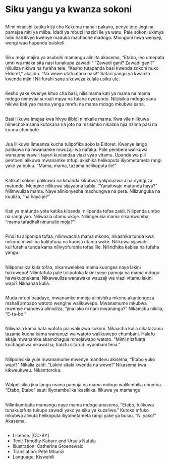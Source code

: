 # Siku yangu ya kwanza sokoni

##
Mimi ninaishi katika kijiji cha
Kakuma mahali pakavu, penye joto
jingi na pamejaa miti ya miiba. Idadi
ya mbuzi inazidi ile ya watu. Pale
sokoni ukimya ndio hali ilivyo
kwenye maduka machache
madogo. Miongoni mwa wenyeji,
wengi wao hupanda baiskeli.

##
Siku moja majira ya asubuhi mamangu aliniita
akasema, “Etabo, leo umepata umri wa miaka sita
nasi tunakupa zawadi.”
“Zawadi gani? Zawadi gani?” niliuliza nikiwa na
furaha tele.
“Kesho tutapanda basi kwenda sokoni huko Eldoret,”
akajibu. “Na wewe utafuatana nasi!” Safari yangu ya
kwanza kwenda mjini! Nilifurahi sana sikuweza kulala
usiku ule.

##
Kesho yake kwenye kituo cha basi,
nilisimama kati ya mama na mama
mdogo nimevaa suruali mpya na
fulana nyekundu. Nilijisikia mdogo
sana nikiwa kati yao mama yangu
mrefu na mama mdogo mkubwa
sana.

##
Basi ilikuwa imejaa kwa hivyo ilibidi
nimkalie mama. Kwa vile nilikuwa
nimechoka sana kutokana na joto
na msisimko nikalala njia nzima pasi
na kuona chochote.

##
Jua lilikuwa limeanza kucha tulipofika soko la Eldoret.
Kwenye lango palikuwa na mwanamke mwuzaji wa
nafaka. Pale pembeni walikuwa wanaume wawili
tayari kuviandaa viazi vyao vitamu.
Upande wa pili pembeni alikuwa mwanamke mfupi
akishika helikoputa iliyometameta rangi yake ya
buluu.
“Mama, mama, tazama helikoputa ile!”

##
Katikati sokoni palikuwa na kibanda kikubwa
yalipouzwa aina nyingi za matunda.
Mengine nilikuwa sijayaona kabla. “Yanaitwaje
matunda haya?” Nilimwuliza mama.
Naye alinionyesha machungwa na pera.
Nilizunguka na kuuliza, “na haya je?”

##
Kati ya matunda yote katika
kibanda, nilipenda tofaa zaidi.
Nilipenda umbo na rangi yao.
Niliwazia utamu ukoje.
Nilimgeukia mama nikamwomba,
“mama tafadhali ninunulie moja?”

##
Pindi tu aliponipa tofaa, nilimwachia
mama mkono, nikashika tunda kwa
mikono miwili na kulitafuna na
kuonja utamu wake.
Nilikuwa sijawahi kulifurahia tunda
kama nilivyofurahia tofaa lile.
Niliridhika kabisa na tufaha yangu.

##
Nilipomaliza kula tofaa, nikamwelekea mama
kuongea naye lakini hakuwepo! Nilimtafuta pale
tulipotoka lakini yeye pamoja na mama mdogo
hawakuonekana. Nikawauliza wanawake wauzaji wa
viazi vitamu lakini wapi?
Nikaanza kulia.

##
Muda mfupi baadaye, mwanamke
mmoja alinishika mkono
akaniongoza mahali ambapo watoto
wengine walikuwepo.
Mwanamume mkubwa mwenye
mandevu aliniuliza, “jina lako ni
nani mwanangu?”
Nikamjibu nikilia, “E-ta-bo.”

##
Niliwazia kama hata watoto pia
waliuzwa sokoni. Nikaacha kulia
nikatazama tazama kuona kama
wanunuzi wa watoto walikuwepo
chumbani. Halafu akaja mwanamke
akamchagua mmojawapo watoto.
“Mimi nitafuata kuchaguliwa
nikawazia, halafu sitarudi nyumbani
tena.”

##
Nilipomsikia yule mwanamume
mwenye mandevu akisema, “Etabo
yuko wapi?” Nikalia zaidi.
“Lakini sitaki kwenda na wewe!”
Nikasema kwa kikweukweu.
Nikamtoroka.

##
Walpolisikia jina langu mama
pamoja na mama mdogo
walikimbilia chumba.
“Etabo, Etabo” sauti iliyotambulika
ikasikika.
Ilikuwa ya mamangu.

##
Nilimkumbatia mamangu naye
mama mdogo anasema, “Etabo,
tulikuwa tunakutafuta tukupe
zawadi yako ya siku ya kuzaliwa.”
Kutoka mfuko mkubwa alivuta
helikoputa iliyometameta rangi
yake ya buluu.
“Ni yako!” Akasema.

##
* License: [CC-BY]
* Text: Timothy Kabare and Ursula Nafula
* Illustration: Catherine Groenewald
* Translation: Pete Mhunzi
* Language: Kiswahili
